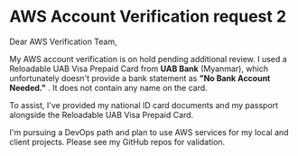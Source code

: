# AWS Account Verification request 2

Dear AWS Verification Team,

My AWS account verification is on hold pending additional review. I used a Reloadable UAB Visa Prepaid Card from **UAB Bank** (Myanmar), which unfortunately doesn't provide a bank statement as **"No Bank Account Needed."** . It does not contain any name on the card.

To assist, I've provided my national ID card documents and my passport alongside the Reloadable UAB Visa Prepaid Card.

I'm pursuing a DevOps path and plan to use AWS services for my local and client projects. Please see my GitHub repos for validation.
